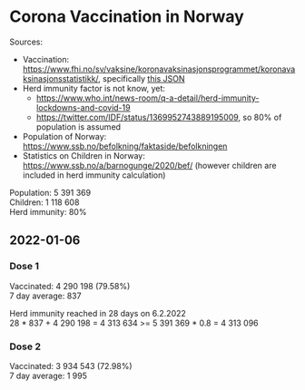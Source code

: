 # Corona Vaccination in Norway

Sources:

- Vaccination: <https://www.fhi.no/sv/vaksine/koronavaksinasjonsprogrammet/koronavaksinasjonsstatistikk/>, specifically [this JSON](https://www.fhi.no/api/chartdata/api/99119)
- Herd immunity factor is not know, yet:
  - <https://www.who.int/news-room/q-a-detail/herd-immunity-lockdowns-and-covid-19>
  - <https://twitter.com/IDF/status/1369952743889195009>, so 80% of population is assumed
- Population of Norway: <https://www.ssb.no/befolkning/faktaside/befolkningen>
- Statistics on Children in Norway: https://www.ssb.no/a/barnogunge/2020/bef/ (however children are included in herd immunity calculation)

Population: 5 391 369  
Children: 1 118 608  
Herd immunity: 80%  

## 2022-01-06

### Dose 1

Vaccinated: 4 290 198 (79.58%)  
7 day average: 837

Herd immunity reached in 28 days on 6.2.2022  
28 * 837 + 4 290 198 = 4 313 634 >= 5 391 369 * 0.8 = 4 313 096

### Dose 2

Vaccinated: 3 934 543 (72.98%)  
7 day average: 1 995

